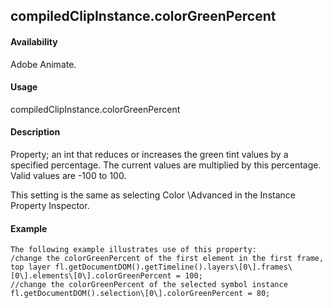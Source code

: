 ## compiledClipInstance.colorGreenPercent

#### Availability

Adobe Animate.

#### Usage

compiledClipInstance.colorGreenPercent

#### Description

Property; an int that reduces or increases the green tint values by a specified percentage. The current values are multiplied by this percentage. Valid values are -100 to 100.
>
This setting is the same as selecting Color \Advanced in the Instance Property Inspector.

#### Example

```
The following example illustrates use of this property:
/change the colorGreenPercent of the first element in the first frame, top layer fl.getDocumentDOM().getTimeline().layers\[0\].frames\[0\].elements\[0\].colorGreenPercent = 100;
//change the colorGreenPercent of the selected symbol instance fl.getDocumentDOM().selection\[0\].colorGreenPercent = 80;

```